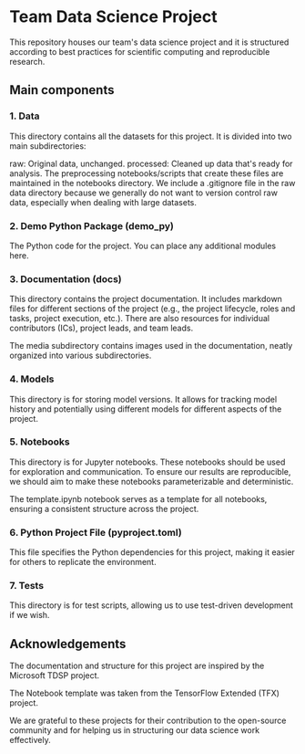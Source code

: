 # Team Data Science Project

This repository houses our team's data science project and it is structured according to best practices for scientific computing and reproducible research.

## Main components

### 1. Data

This directory contains all the datasets for this project. It is divided into two main subdirectories:

raw: Original data, unchanged.
processed: Cleaned up data that's ready for analysis. The preprocessing notebooks/scripts that create these files are maintained in the notebooks directory.
We include a .gitignore file in the raw data directory because we generally do not want to version control raw data, especially when dealing with large datasets.

### 2. Demo Python Package (demo_py)

The Python code for the project. You can place any additional modules here.

### 3. Documentation (docs)

This directory contains the project documentation. It includes markdown files for different sections of the project (e.g., the project lifecycle, roles and tasks, project execution, etc.). There are also resources for individual contributors (ICs), project leads, and team leads.

The media subdirectory contains images used in the documentation, neatly organized into various subdirectories.

### 4. Models

This directory is for storing model versions. It allows for tracking model history and potentially using different models for different aspects of the project.

### 5. Notebooks

This directory is for Jupyter notebooks. These notebooks should be used for exploration and communication. To ensure our results are reproducible, we should aim to make these notebooks parameterizable and deterministic.

The template.ipynb notebook serves as a template for all notebooks, ensuring a consistent structure across the project.

### 6. Python Project File (pyproject.toml)

This file specifies the Python dependencies for this project, making it easier for others to replicate the environment.

### 7. Tests

This directory is for test scripts, allowing us to use test-driven development if we wish.

## Acknowledgements

The documentation and structure for this project are inspired by the Microsoft TDSP project.

The Notebook template was taken from the TensorFlow Extended (TFX) project.

We are grateful to these projects for their contribution to the open-source community and for helping us in structuring our data science work effectively.
